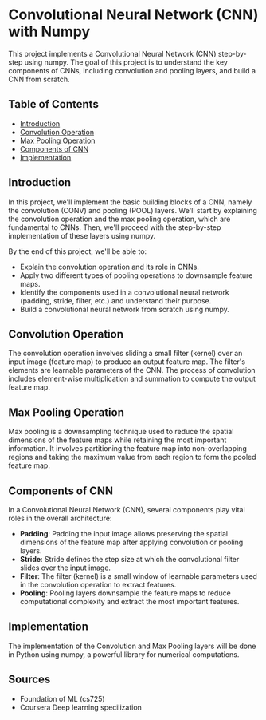 # Convolutional Neural Network (CNN) with Numpy

This project implements a Convolutional Neural Network (CNN) step-by-step using numpy. The goal of this project is to understand the key components of CNNs, including convolution and pooling layers, and build a CNN from scratch.

## Table of Contents

- [Introduction](#introduction)
- [Convolution Operation](#convolution-operation)
- [Max Pooling Operation](#max-pooling-operation)
- [Components of CNN](#components-of-cnn)
- [Implementation](#implementation)

## Introduction

In this project, we'll implement the basic building blocks of a CNN, namely the convolution (CONV) and pooling (POOL) layers. We'll start by explaining the convolution operation and the max pooling operation, which are fundamental to CNNs. Then, we'll proceed with the step-by-step implementation of these layers using numpy.

By the end of this project, we'll be able to:
- Explain the convolution operation and its role in CNNs.
- Apply two different types of pooling operations to downsample feature maps.
- Identify the components used in a convolutional neural network (padding, stride, filter, etc.) and understand their purpose.
- Build a convolutional neural network from scratch using numpy.

## Convolution Operation

The convolution operation involves sliding a small filter (kernel) over an input image (feature map) to produce an output feature map. The filter's elements are learnable parameters of the CNN. The process of convolution includes element-wise multiplication and summation to compute the output feature map.

## Max Pooling Operation

Max pooling is a downsampling technique used to reduce the spatial dimensions of the feature maps while retaining the most important information. It involves partitioning the feature map into non-overlapping regions and taking the maximum value from each region to form the pooled feature map.

## Components of CNN

In a Convolutional Neural Network (CNN), several components play vital roles in the overall architecture:
- **Padding**: Padding the input image allows preserving the spatial dimensions of the feature map after applying convolution or pooling layers.
- **Stride**: Stride defines the step size at which the convolutional filter slides over the input image.
- **Filter**: The filter (kernel) is a small window of learnable parameters used in the convolution operation to extract features.
- **Pooling**: Pooling layers downsample the feature maps to reduce computational complexity and extract the most important features.

## Implementation

The implementation of the Convolution and Max Pooling layers will be done in Python using numpy, a powerful library for numerical computations.

## Sources
- Foundation of ML (cs725)
- Coursera Deep learning specilization
